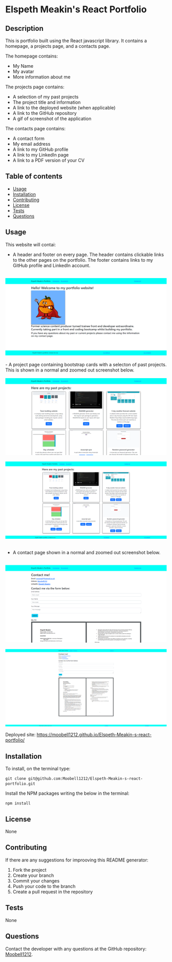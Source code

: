 # Elspeth Meakin's React Portfolio

## Description
This is portfolio built using the React javascript library. It contains a homepage, a projects page, and a contacts page.

The homepage contains:
- My Name
- My avatar
- More information about me

The projects page contains:
- A selection of my past projects
- The project title and information
- A link to the deployed website (when applicable)
- A link to the GitHub repository
- A gif of screenshot of the application

The contacts page contains:
- A contact form
- My email address
- A link to my GitHub profile
- A link to my LinkedIn page
- A link to a PDF version of your CV

## Table of contents
- [Usage](#usage)
- [Installation](#installation)
- [Contributing](#contributing)
- [License](#license)
- [Tests](#tests)
- [Questions](#questions)

## Usage
This website will contai:

- A header and footer on every page. The header contains clickable links to the other pages on the portfolio. The footer contains links to my GitHub profile and LinkedIn account.
<br></br>
<img src= "./Images/homepage.png">
<br></br>
- A project page containing bootstrap cards with a selecton of past projects. This is shown in a normal and zoomed out screenshot below.
<br></br>
<img src= "./Images/projects.png">
<br></br>
<img src= "./Images/portfoliozoomout.png">
<br></br>

- A contact page shown in a normal and zoomed out screenshot below.
<br></br>
<img src= "./Images/contact.png">
<br></br>
<img src= "./Images/contactzoomout.png">

Deployed site: https://moobell1212.github.io/Elspeth-Meakin-s-react-portfolio/

## Installation

To install, on the terminal type:
```
git clone git@github.com:Moobell1212/Elspeth-Meakin-s-react-portfolio.git
```

Install the NPM packages writing the below in the terminal:
```
npm install
```

## License

None

## Contributing
If there are any suggestions for improoving this README generator:
<ol>
<li>Fork the project</li>
<li>Create your branch</li>
<li>Commit your changes</li>
<li>Push your code to the branch</li>
<li>Create a pull request in the repository</li>
</ol>

## Tests
None

## Questions
Contact the developer with any questions at the GitHub repository: [Moobell1212](https://github.com/Moobell1212).
